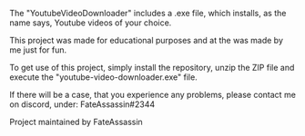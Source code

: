 The "YoutubeVideoDownloader" includes a .exe file, which installs,
as the name says, Youtube videos of your choice.

This project was made for educational purposes and at the was made by me just for fun.

To get use of this project, simply install the repository, unzip the ZIP file and
execute the "youtube-video-downloader.exe" file. 

If there will be a case, that you experience any problems, please contact me on discord,
under: FateAssassin#2344

Project maintained by FateAssassin